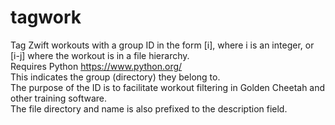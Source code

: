 # tagwork
Tag Zwift workouts with a group ID in the form [i], where i is an integer, or [i-j] where the workout is in a file hierarchy.\
Requires Python https://www.python.org/ \
This indicates the group (directory) they belong to.\
The purpose of the ID is to facilitate workout filtering in Golden Cheetah and other training software.\
The file directory and name is also prefixed to the description field.
